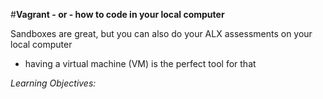 #**Vagrant - or - how to code in your local computer**

Sandboxes are great, but you can also do your ALX assessments on your local computer 
- having a virtual machine (VM) is the perfect tool for that

*Learning Objectives:*
